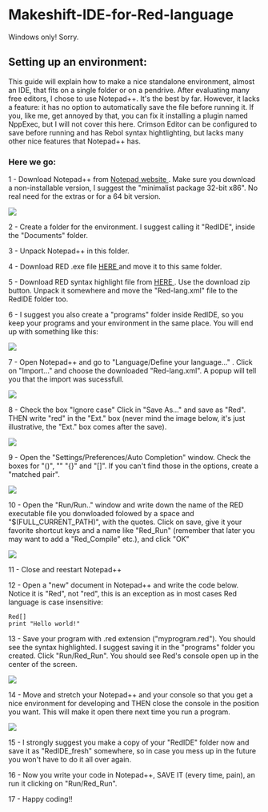 # Makeshift-IDE-for-Red-language

Windows only! Sorry.

## Setting up an environment:
This guide will explain how to make a nice standalone environment, almost an IDE, that fits on a single folder or on a pendrive. After evaluating many free editors, I chose to use Notepad++. It's the best by far. However, it lacks a feature: it has no option to automatically save the file before running it. If you, like me, get annoyed by that, you can fix it installing a plugin named NppExec, but I will not cover this here. Crimson Editor can be configured to save before running and has Rebol syntax hightlighting, but lacks many other nice features that Notepad++ has.
### Here we go:
1 - Download Notepad++ from <a href="https://notepad-plus-plus.org/download/v7.5.1.html"> Notepad website </a> . Make sure you download a non-installable version, I suggest the "minimalist package 32-bit x86". No real need for the extras or for a 64 bit version.

<img src="http://ungaretti.github.io/assets/makeshift/1.jpg">

2 - Create a folder for the environment. I suggest calling it "RedIDE", inside the "Documents" folder.

3 - Unpack Notepad++ in this folder.

4 - Download RED .exe file <a href="http://www.red-lang.org/p/download.html"> HERE </a> and move it to this same folder.

5 - Download RED syntax highlight file from <a href="https://github.com/Ungaretti/Notepad-config-file-for-Red-Language"> HERE </a> . Use the download zip button. Unpack it somewhere and move the "Red-lang.xml" file to the RedIDE folder too.

6 - I suggest you also create a "programs" folder inside RedIDE, so you keep your programs and your environment in the same place. You will end up with something like this:

<img src="http://ungaretti.github.io/assets/makeshift/2.jpg">

7 - Open Notepad++ and go to "Language/Define your language..." . Click on "Import..." and choose the downloaded "Red-lang.xml". A popup will tell you that the import was sucessfull.

<img src="http://ungaretti.github.io/assets/makeshift/3.jpg">

8 - Check the box "Ignore case" Click in "Save As..." and save as "Red". THEN write "red" in the "Ext." box (never mind the image below, it's just illustrative, the "Ext." box comes after the save).

<img src="http://ungaretti.github.io/assets/makeshift/4.jpg">

9 - Open the "Settings/Preferences/Auto Completion" window. Check the boxes for "()", "" "{}" and "[]". If you can't find those in the options, create a "matched pair".

<img src="http://ungaretti.github.io/assets/makeshift/5.jpg">

10 - Open the "Run/Run.." window and write down the name of the RED executable file you donwloaded folowed by a space and "$(FULL_CURRENT_PATH)", with the quotes. Click on save, give it your favorite shortcut keys and a name like "Red_Run" (remember that  later you may want to add a "Red_Compile" etc.), and click "OK"

<img src="http://ungaretti.github.io/assets/makeshift/6.jpg">

11 - Close and reestart Notepad++

12 - Open a "new" document in Notepad++ and write the code below. Notice it is "Red", not "red", this is an exception as in most cases Red language is case insensitive:
```Red
Red[]
print "Hello world!"
```
13 - Save your program with .red extension ("myprogram.red"). You should see the syntax highlighted. I suggest saving it in the "programs" folder you created. Click "Run/Red_Run". You should see Red's console open up in the center of the screen. 

<img src="http://ungaretti.github.io/assets/makeshift/7.jpg">

14 - Move and stretch your Notepad++ and your console so that you get a nice environment for developing and THEN close the console in the position you want. This will make it open there next time you run a program.

<img src="http://ungaretti.github.io/assets/makeshift/8.jpg">

15 - I strongly suggest you make a copy of your "RedIDE" folder now and save it as "RedIDE_fresh" somewhere, so in case you mess up in the future you won't have to do it all over again.

16 - Now you write your code in Notepad++, SAVE IT (every time, pain), an run it clicking on "Run/Red_Run".

17 - Happy coding!!
